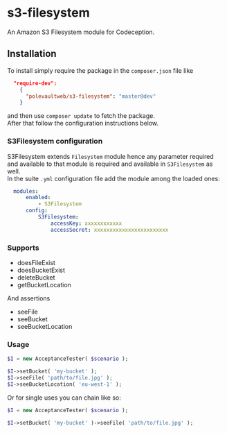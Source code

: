 s3-filesystem
==========

An Amazon S3 Filesystem module for Codeception.

## Installation
To install simply require the package in the `composer.json` file like

```json
  "require-dev":
    {
      "polevaultweb/s3-filesystem": "master@dev"
    }
```
    
and then use `composer update` to fetch the package.  
After that  follow the configuration instructions below.

### S3Filesystem configuration
S3Filesystem extends `Filesystem` module hence any parameter required and available to that module is required and available in `S3Filesystem` as well.  
In the suite `.yml` configuration file add the module among the loaded ones:

```yml
  modules:
      enabled:
          - S3Filesystem
      config:
          S3Filesystem:
              accessKey: xxxxxxxxxxxx
              accessSecret: xxxxxxxxxxxxxxxxxxxxxxxx
``` 

### Supports

* doesFileExist
* doesBucketExist
* deleteBucket
* getBucketLocation

And assertions

* seeFile
* seeBucket
* seeBucketLocation

### Usage

```php
$I = new AcceptanceTester( $scenario );

$I->setBucket( 'my-bucket' );
$I->seeFile( 'path/to/file.jpg' );
$I->seeBucketLocation( 'eu-west-1' );
```

Or for single uses you can chain like so:

```php
$I = new AcceptanceTester( $scenario );

$I->setBucket( 'my-bucket' )->seeFile( 'path/to/file.jpg' );
```


